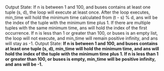 Output State: 
If n is between 1 and 100, and buses contains at least one tuple (s, d), the loop will execute at least once. After the loop executes, min_time will hold the minimum time calculated from (t - s) % d, ans will be the index of the tuple with the minimum time plus 1. If there are multiple tuples with the same minimum time, ans will hold the index of the first occurrence. If n is less than 1 or greater than 100, or buses is an empty list, the loop will not execute, and min_time will remain positive infinity, and ans will stay as -1.
Output State: **If n is between 1 and 100, and buses contains at least one tuple (s, d), min_time will hold the minimum time, and ans will hold the index of the tuple with the minimum time plus 1. If n is less than 1 or greater than 100, or buses is empty, min_time will be positive infinity, and ans will be -1.**